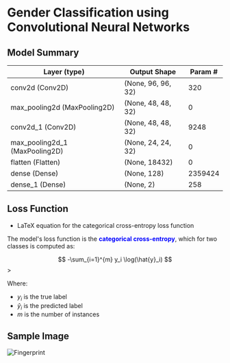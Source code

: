 # Gender Classification using Convolutional Neural Networks

## Model Summary
| Layer (type) | Output Shape | Param # |
| --- | --- | --- |
| conv2d (Conv2D) | (None, 96, 96, 32) | 320 |
| max_pooling2d (MaxPooling2D) | (None, 48, 48, 32) | 0 |
| conv2d_1 (Conv2D) | (None, 48, 48, 32) | 9248 |
| max_pooling2d_1 (MaxPooling2D) | (None, 24, 24, 32) | 0 |
| flatten (Flatten) | (None, 18432) | 0 |
| dense (Dense) | (None, 128) | 2359424 |
| dense_1 (Dense) | (None, 2) | 258 |


## Loss Function
- LaTeX equation for the categorical cross-entropy loss function

The model's loss function is the <span style='color:blue'>**categorical cross-entropy**</span>, which for two classes is computed as:

$$
-\sum_{i=1}^{m} y_i \log(\hat{y}_i)
$$>

Where:
- $y_i$ is the true label
- $\hat{y}_i$ is the predicted label
- $m$ is the number of instances

## Sample Image
![Fingerprint]("https://upload.wikimedia.org/wikipedia/commons/b/bf/Fingerprint_picture.svg")